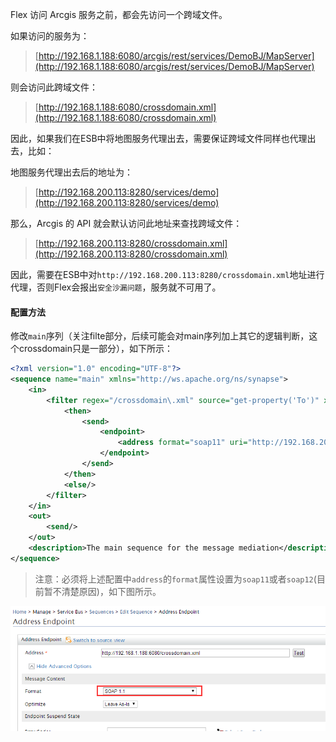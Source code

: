 Flex 访问 Arcgis 服务之前，都会先访问一个跨域文件。

如果访问的服务为：
> [http://192.168.1.188:6080/arcgis/rest/services/DemoBJ/MapServer](http://192.168.1.188:6080/arcgis/rest/services/DemoBJ/MapServer)

则会访问此跨域文件：
> [http://192.168.1.188:6080/crossdomain.xml](http://192.168.1.188:6080/crossdomain.xml)

因此，如果我们在ESB中将地图服务代理出去，需要保证跨域文件同样也代理出去，比如：

地图服务代理出去后的地址为：
> [http://192.168.200.113:8280/services/demo](http://192.168.200.113:8280/services/demo)

那么，Arcgis 的 API 就会默认访问此地址来查找跨域文件：

> [http://192.168.200.113:8280/crossdomain.xml](http://192.168.200.113:8280/crossdomain.xml)

因此，需要在ESB中对`http://192.168.200.113:8280/crossdomain.xml`地址进行代理，否则Flex会报出`安全沙漏问题`，服务就不可用了。

#### 配置方法

修改`main`序列（关注filte部分，后续可能会对main序列加上其它的逻辑判断，这个crossdomain只是一部分），如下所示：
```xml
<?xml version="1.0" encoding="UTF-8"?>
<sequence name="main" xmlns="http://ws.apache.org/ns/synapse">
    <in>
        <filter regex="/crossdomain\.xml" source="get-property('To')" xmlns:ns="http://org.apache.synapse/xsd">
            <then>
                <send>
                    <endpoint>
                        <address format="soap11" uri="http://192.168.200.113:8280/crossdomain.xml"/>
                    </endpoint>
                </send>
            </then>
            <else/>
        </filter>
    </in>
    <out>
        <send/>
    </out>
    <description>The main sequence for the message mediation</description>
</sequence>
```
> 注意：必须将上述配置中`address`的`format`属性设置为`soap11`或者`soap12`(目前暂不清楚原因)，如下图所示。

![](./img/1.png)